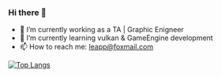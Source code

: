 ### Hi there 👋

- 🔭 I’m currently working as a TA | Graphic Enigneer
- 🌱 I’m currently learning vulkan & GameEngine development
- 📫 How to reach me: leapp@foxmail.com
  
[![Top Langs](https://github-readme-stats.vercel.app/api/top-langs/?username=WandingPace&layout=compact&hide=html,javascript,c)](https://github.com/anuraghazra/github-readme-stats)
